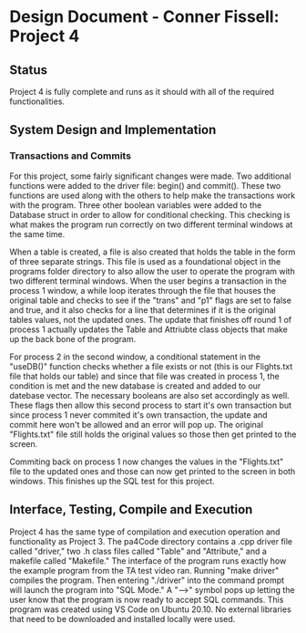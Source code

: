 # Design Document - Conner Fissell: Project 4

## Status
Project 4 is fully complete and runs as it should with all of the required functionalities. 

## System Design and Implementation
### Transactions and Commits
For this project, some fairly significant changes were made. Two additional functions were added to the driver file: begin() and commit(). These two functions are used along with the others to help make the transactions work with the program. Three other boolean variables were added to the Database struct in order to allow for conditional checking. This checking is what makes the program run correctly on two different terminal windows at the same time. 

When a table is created, a file is also created that holds the table in the form of three separate strings. This file is used as a foundational object in the programs folder directory to also allow the user to operate the program with two different terminal windows. When the user begins a transaction in the process 1 window, a while loop iterates through the file that houses the original table and checks to see if the "trans" and "p1" flags are set to false and true, and it also checks for a line that determines if it is the original tables values, not the updated ones. The update that finishes off round 1 of process 1 actually updates the Table and Attriubte class objects that make up the back bone of the program. 

For process 2 in the second window, a conditional statement in the "useDB()" function checks whether a file exists or not (this is our Flights.txt file that holds our table) and since that file was created in process 1, the condition is met and the new database is created and added to our datebase vector. The necessary booleans are also set accordingly as well. These flags then allow this second process to start it's own transaction but since process 1 never commited it's own transaction, the update and commit here won't be allowed and an error will pop up. The original "Flights.txt" file still holds the original values so those then get printed to the screen. 

Commiting back on process 1 now changes the values in the "Flights.txt" file to the updated ones and those can now get printed to the screen in both windows. This finishes up the SQL test for this project. 

 

## Interface, Testing, Compile and Execution
Project 4 has the same type of compilation and execution operation and functionality as Project 3. The pa4Code directory contains a .cpp driver file called "driver," two .h class files called "Table" and "Attribute," and a makefile called "Makefile." The interface of the program runs exactly how the example program from the TA test video ran. Running "make driver" compiles the program. Then entering "./driver" into the command prompt will launch the program into "SQL Mode." A "-->" symbol pops up letting the user know that the program is now ready to accept SQL commands. This program was created using VS Code on Ubuntu 20.10. No external libraries that need to be downloaded and installed locally were used. 